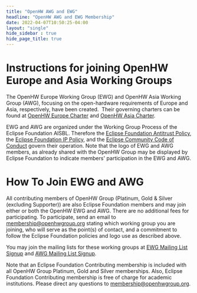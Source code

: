 ```yaml
---
title: "OpenHW AWG and EWG"
headline: "OpenHW AWG and EWG Membership"
date: 2022-04-07T10:50:25-04:00
layout: "single"
hide_sidebar : true
hide_page_title: true
---
```


# Instructions for joining OpenHW Europe and Asia Working Groups

The OpenHW Europe Working Group (EWG) and OpenHW Asia Working Group (AWG), focusing on the open-hardware requirements of Europe and Asia, respectively, have been created.  Their governing charters can be found at [OpenHW Europe Charter](https://www.eclipse.org/org/workinggroups/openhw-europe-charter.php) and [OpenHW Asia Charter](https://www.eclipse.org/org/workinggroups/openhw-asia-charter.php).

EWG and AWG are organized under the Working Group Process of the Eclipse Foundation AISBL. Therefore the [Eclipse Foundation Antitrust Policy](https://www.eclipse.org/org/documents/Eclipse_Antitrust_Policy.pdf), the [Eclipse Foundation IP Policy](https://www.eclipse.org/org/documents/Eclipse_IP_Policy.pdf), and the [Eclipse Community Code of Conduct](https://www.eclipse.org/org/documents/Community_Code_of_Conduct.php) govern their operation. Note that the logo of EWG and AWG members, as already shared with the OpenHW Group may be displayed by Eclipse Foundation to indicate members' participation in the EWG and AWG.

# How To Join EWG and AWG

All contributing members of OpenHW Group (Platinum, Gold & Silver (excluding Supporter)) are also Eclipse Foundation members and may join either or both the OpenHW EWG and AWG. There are no additional fees for participating. To participate, send an email to <membership@openhwgroup.org> stating which working group you are joining, who will serve as the point(s) of contact, and a commitment to follow the Eclipse Foundation policies and logo use as described above.

You may join the mailing lists for these working groups at [EWG Mailing List Signup](https://accounts.eclipse.org/mailing-list/openhw-europe-wg) and [AWG Mailing List Signup](https://accounts.eclipse.org/mailing-list/openhw-asia-wg). 

Note that an Eclipse Foundation Contributing membership is included with all OpenHW Group Platinum, Gold and Silver memberships. Also, Eclipse Foundation Contributing membership is free of charge for academic institutions. Please direct any questions to <membership@openhwgroup.org>.
